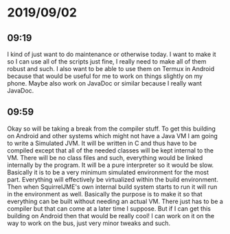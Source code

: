 # 2019/09/02

## 09:19

I kind of just want to do maintenance or otherwise today. I want to make it
so I can use all of the scripts just fine, I really need to make all of them
robust and such. I also want to be able to use them on Termux in Android
because that would be useful for me to work on things slightly on my phone.
Maybe also work on JavaDoc or similar because I really want JavaDoc.

## 09:59

Okay so will be taking a break from the compiler stuff. To get this building
on Android and other systems which might not have a Java VM I am going to
write a Simulated JVM. It will be written in C and thus have to be compiled
except that all of the needed classes will be kept internal to the VM. There
will be no class files and such, everything would be linked internally by the
program. It will be a pure interpreter so it would be slow. Basically it is to
be a very minimum simulated environment for the most part. Everything will
effectively be virtualized within the build environment. Then when
SquirrelJME's own internal build system starts to run it will run in the
environment as well. Basically the purpose is to make it so that everything
can be built without needing an actual VM. There just has to be a compiler but
that can come at a later time I suppose. But if I can get this building on
Android then that would be really cool! I can work on it on the way to work
on the bus, just very minor tweaks and such.
